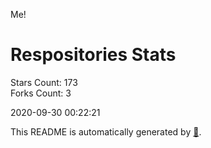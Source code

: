 Me!

# Respositories Stats
Stars Count: 173  
Forks Count: 3

2020-09-30 00:22:21  

This README is automatically generated by [🐰](https://github.com/rnitta/rnitta).
